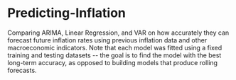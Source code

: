 # Predicting-Inflation

Comparing ARIMA, Linear Regression, and VAR on how accurately they can forecast future inflation rates using previous inflation data
and other macroeconomic indicators. Note that each model was fitted using a fixed training and testing datasets -- the goal is to
find the model with the best long-term accuracy, as opposed to building models that produce rolling forecasts.
